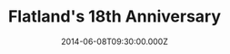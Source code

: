 ---
title: "Flatland's 18th Anniversary"
image: "https://i.imgur.com/MuLYIpM.jpg"
date: "2014-06-08T09:30:00.000Z"
video:
  type: "vimeo"
  id: 97706829
speaker:
  name: "Bart Wilkins"
  permalink: "bart-wilkins"
---